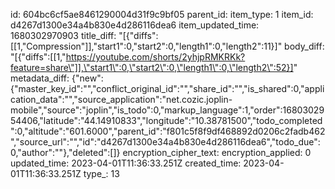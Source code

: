 id: 604bc6cf5ae8461290004d31f9c9bf05
parent_id: 
item_type: 1
item_id: d4267d1300e34a4b830e4d286116dea6
item_updated_time: 1680302970903
title_diff: "[{\"diffs\":[[1,\"Compression\"]],\"start1\":0,\"start2\":0,\"length1\":0,\"length2\":11}]"
body_diff: "[{\"diffs\":[[1,\"https://youtube.com/shorts/2yhjpRMKRKk?feature=share\"]],\"start1\":0,\"start2\":0,\"length1\":0,\"length2\":52}]"
metadata_diff: {"new":{"master_key_id":"","conflict_original_id":"","share_id":"","is_shared":0,"application_data":"","source_application":"net.cozic.joplin-mobile","source":"joplin","is_todo":0,"markup_language":1,"order":1680302954406,"latitude":"44.14910833","longitude":"10.38781500","todo_completed":0,"altitude":"601.6000","parent_id":"f801c5f8f9df468892d0206c2fadb462","source_url":"","id":"d4267d1300e34a4b830e4d286116dea6","todo_due":0,"author":""},"deleted":[]}
encryption_cipher_text: 
encryption_applied: 0
updated_time: 2023-04-01T11:36:33.251Z
created_time: 2023-04-01T11:36:33.251Z
type_: 13